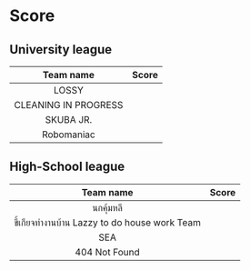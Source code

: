 # Score

## University league

|      Team name              |    Score        |
|:---------------------------:|:---------------:|   
|   LOSSY                     ||
|   CLEANING IN PROGRESS      ||
|   SKUBA JR.                 ||
|   Robomaniac                ||

## High-School league

|      Team name                                |   Score       |
|:---------------------------------------------:|:-------------:|   
|   นกคุ้มหลี                                      ||
|   ขี้เกียจทำงานบ้าน Lazzy to do house work Team   ||
|   SEA                                         ||
|   404 Not Found                               ||
